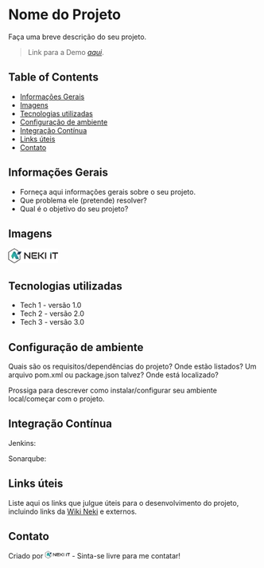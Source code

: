 <!-- Coloque aqui o nome do projeto como ele é conhecido internamente e pelos clientes -->

# Nome do Projeto 

Faça uma breve descrição do seu projeto.

> Link para a Demo [_aqui_](https://www.neki.com.br). <!-- Se você tem o projeto hospedado em algum lugar, inclua o link aqui. -->

## Table of Contents
* [Informações Gerais](#informações-gerais)
* [	Imagens](#imagens)
* [Tecnologias utilizadas](#tecnologias-utilizadas)
* [Configuração de ambiente](#configuração-de-ambiente)
* [Integração Contínua](#integração-contínua)
* [Links úteis](#links-uteis)
* [Contato](#contato)

## Informações Gerais
- Forneça aqui informações gerais sobre o seu projeto.
- Que problema ele (pretende) resolver?
- Qual é o objetivo do seu projeto?
<!-- Você não precisa responder a todas as perguntas - apenas as relevantes para o seu projeto. -->

## Imagens
<img src="./docs/images/neki-logo-oficial-colorido.png" width="100" height="30">

<!-- Se você tiver capturas de tela que gostaria de compartilhar, inclua-as aqui. -->



## Tecnologias utilizadas
- Tech 1 - versão 1.0
- Tech 2 - versão 2.0
- Tech 3 - versão 3.0


## Configuração de ambiente
Quais são os requisitos/dependências do projeto? Onde estão listados? Um arquivo pom.xml ou package.json talvez? Onde está localizado?

Prossiga para descrever como instalar/configurar seu ambiente local/começar com o projeto.


## Integração Contínua

Jenkins: <!-- URL do projeto no Jenkins --> 

Sonarqube: <!-- URL do projeto no sonarqube -->  

## Links úteis
Liste aqui os links que julgue úteis para o desenvolvimento do projeto, incluindo links da [Wiki Neki](https://www.neki.com.br) e externos.

## Contato
Criado por <a hfef="https://www.neki.com.br"><img src="./docs/images/neki-logo-oficial-colorido.png" width="50" height="15"></a> - Sinta-se livre para me contatar!
